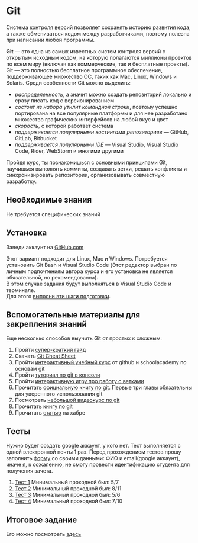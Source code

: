 # Git

Система контроля версий позволяет сохранять историю развития кода, а также обмениваться кодом между разработчиками, поэтому полезна при написании любой программы.

**Git** — это одна из самых известных систем контроля версий с открытым исходным кодом, на которую полагаются миллионы проектов по всем миру (включая как коммерческие, так и бесплатные проекты). Git — это полностью бесплатное программное обеспечение, поддерживающее множество ОС, таких как Mac, Linux, Windows и Solaris. Среди особенности Git можно выделить:
- *распределенность*, а значит можно создать репозиторий локально и сразу писать код с версионированием
- *состоит из набора утилит командной строки*, поэтому успешно портирована на все популярные платформы и для нее разработано множество графических интерфейсов на любой вкус и цвет
- *скорость*, с которой работает система
- *поддерживается популярными хостингами репозиториев* — GitHub, GitLab, Bitbucket
- *поддерживается популярными IDE* — Visual Studio, Visual Studio Code, Rider, WebStorm и многими другими

Пройдя курс, ты познакомишься с основными принципами Git,  научишься выполнять коммиты, создавать ветки, решать конфликты и синхронизировать репозитории, организовывать совместную разработку. 


## Необходимые знания

Не требуется специфических знаний


## Установка

Заведи аккаунт на [GitHub.com](https://github.com/join)

Этот вариант подходит для Linux, Mac и Windows. Потребуется установить Git Bash и Visual Studio Code (Этот редактор выбран по личным прдпочтениям автора курса и его установка не является обязательной, но рекомендованна).  
В этом случае задания будут выполняться в Visual Studio Code и терминале.  
Для этого [выполни эти шаги подготовки](https://github.com/schumixer/info_git/blob/master/git-install-cli.md).



## Вспомогательные материалы для закрепления знаний

Еще несколько способов выучить Git от простых к сложным:
1. Пройти [супер-краткий гайд](http://rogerdudler.github.io/git-guide/)
2. Скачать [Git Cheat Sheet](https://github.com/schumixer/info_git/tree/master/git_cheat_sheet)
3. Пройти [интерактивный учебный курс](https://try.github.io) от github и schoolacademy по основам git
4. Пройти [туториал по git в консоли](https://githowto.com/ru)
5. Пройти [интерактивную игру про работу с ветками](http://pcottle.github.io/learnGitBranching/)
6. Прочитать [официальную книгу по git](http://git-scm.com/book/ru/v2). Первые три главы обязательны для уверенного использования git
7. Посмотреть [небольшой видеокурс по git](https://proglib.io/p/system-git/)
8. Прочитать [книгу по git](https://github.com/schumixer/info_git/tree/master/literature)
9. Прочитать [статью](https://habr.com/ru/post/342116/) на хабре


## Тесты

Нужно будет создать google аккаунт, у кого нет.
Тест выполняется с одной электронной почты 1 раз.
Перед прохождением тестов прошу заполнить [форму](https://forms.gle/x83pBLS1eQZPRpcH6) со своими данными: ФИО и email(google аккаунт), иначе я, к сожалению, не смогу провести идентификацию студента для получения зачета.

1. [Тест 1](https://forms.gle/du2Qk9BfVXCREBGt6) Минимальный проходной был: 5/7
2. [Тест 2](https://forms.gle/VZqmrX8twrBW2srp7) Минимальный проходной был: 8/11
3. [Тест 3](https://forms.gle/c2tjaKGKVFcDoNDD6) Минимальный проходной был: 5/6
4. [Тест 4](https://forms.gle/kdGBU3cPSqRnJjow6) Минимальный проходной был: 7/10

## Итоговое задание

Его можно посмотреть [здесь](https://github.com/schumixer/info_git/blob/master/git-hw.md)





